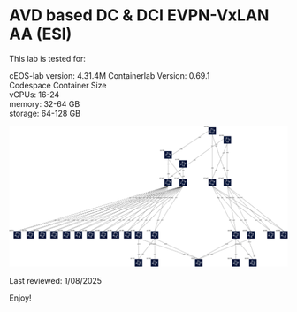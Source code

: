 # AVD based DC & DCI EVPN-VxLAN AA (ESI)

This lab is tested for:  

  cEOS-lab version: 4.31.4M
  Containerlab Version: 0.69.1  
  Codespace Container Size  
    vCPUs: 16-24  
    memory: 32-64 GB  
    storage: 64-128 GB  

![lab diagram1](diagram.png)


Last reviewed: 1/08/2025 

Enjoy!
